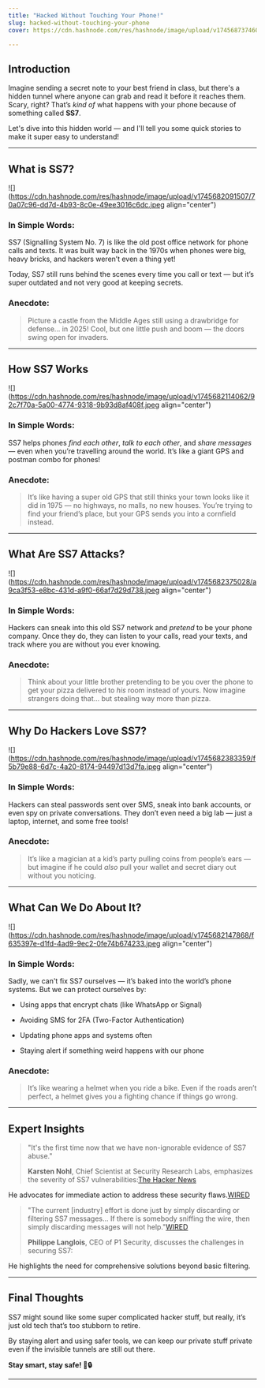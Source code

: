 ```yaml
---
title: "Hacked Without Touching Your Phone!"
slug: hacked-without-touching-your-phone
cover: https://cdn.hashnode.com/res/hashnode/image/upload/v1745687374605/5c64bf63-32f8-420e-b5b4-22d70d4ee68e.png

---
```


## **Introduction**

Imagine sending a secret note to your best friend in class, but there's a hidden tunnel where anyone can grab and read it before it reaches them. Scary, right? That’s *kind of* what happens with your phone because of something called **SS7**.

Let's dive into this hidden world — and I'll tell you some quick stories to make it super easy to understand!

---

## **What is SS7?**

![](https://cdn.hashnode.com/res/hashnode/image/upload/v1745682091507/70a07c96-dd7d-4b93-8c0e-49ee3016c6dc.jpeg align="center")

### In Simple Words:

SS7 (Signalling System No. 7) is like the old post office network for phone calls and texts. It was built way back in the 1970s when phones were big, heavy bricks, and hackers weren’t even a thing yet!  
  
Today, SS7 still runs behind the scenes every time you call or text — but it’s super outdated and not very good at keeping secrets.

### Anecdote:

> Picture a castle from the Middle Ages still using a drawbridge for defense... in 2025! Cool, but one little push and boom — the doors swing open for invaders.

---

## **How SS7 Works**

![](https://cdn.hashnode.com/res/hashnode/image/upload/v1745682114062/92c7f70a-5a00-4774-9318-9b93d8af408f.jpeg align="center")

### In Simple Words:

SS7 helps phones *find each other*, *talk to each other*, and *share messages* — even when you’re travelling around the world. It’s like a giant GPS and postman combo for phones!

### Anecdote:

> It’s like having a super old GPS that still thinks your town looks like it did in 1975 — no highways, no malls, no new houses. You’re trying to find your friend’s place, but your GPS sends you into a cornfield instead.

---

## **What Are SS7 Attacks?**

![](https://cdn.hashnode.com/res/hashnode/image/upload/v1745682375028/a9ca3f53-e8bc-431d-a9f0-66af7d29d738.jpeg align="center")

### **In Simple Words:**

Hackers can sneak into this old SS7 network and *pretend* to be your phone company. Once they do, they can listen to your calls, read your texts, and track where you are without you ever knowing.

### **Anecdote:**

> Think about your little brother pretending to be you over the phone to get your pizza delivered to *his* room instead of yours. Now imagine strangers doing that... but stealing way more than pizza.

---

## **Why Do Hackers Love SS7?**

![](https://cdn.hashnode.com/res/hashnode/image/upload/v1745682383359/f5b79e88-6d7c-4a20-8174-94497d13d7fa.jpeg align="center")

### In Simple Words:

Hackers can steal passwords sent over SMS, sneak into bank accounts, or even spy on private conversations. They don’t even need a big lab — just a laptop, internet, and some free tools!

### Anecdote:

> It’s like a magician at a kid’s party pulling coins from people’s ears — but imagine if he could *also* pull your wallet and secret diary out without you noticing.

---

## **What Can We Do About It?**

![](https://cdn.hashnode.com/res/hashnode/image/upload/v1745682147868/f635397e-d1fd-4ad9-9ec2-0fe74b674233.jpeg align="center")

### In Simple Words:

Sadly, we can't fix SS7 ourselves — it’s baked into the world’s phone systems. But we can protect ourselves by:

* Using apps that encrypt chats (like WhatsApp or Signal)
    
* Avoiding SMS for 2FA (Two-Factor Authentication)
    
* Updating phone apps and systems often
    
* Staying alert if something weird happens with our phone
    

### Anecdote:

> It’s like wearing a helmet when you ride a bike. Even if the roads aren’t perfect, a helmet gives you a fighting chance if things go wrong.

---

## **Expert Insights**

> "It's the first time now that we have non-ignorable evidence of SS7 abuse."​
> 
> **Karsten Nohl**, Chief Scientist at Security Research Labs, emphasizes the severity of SS7 vulnerabilities:​[The Hacker News](https://www.wired.com/2017/05/fix-ss7-two-factor-authentication-bank-accounts?utm_source=chatgpt.com)

He advocates for immediate action to address these security flaws.​[WIRED](https://www.wired.com/2017/05/fix-ss7-two-factor-authentication-bank-accounts?utm_source=chatgpt.com)

> "The current \[industry\] effort is done just by simply discarding or filtering SS7 messages... If there is somebody sniffing the wire, then simply discarding messages will not help."​[WIRED](https://www.wired.com/story/ss7-flaw-open-source-toolkit?utm_source=chatgpt.com)
> 
> **Philippe Langlois**, CEO of P1 Security, discusses the challenges in securing SS7:​

He highlights the need for comprehensive solutions beyond basic filtering.​

---

## **Final Thoughts**

SS7 might sound like some super complicated hacker stuff, but really, it’s just old tech that’s too stubborn to retire.  
  
By staying alert and using safer tools, we can keep our private stuff private even if the invisible tunnels are still out there.

**Stay smart, stay safe! 📱🔒**

---